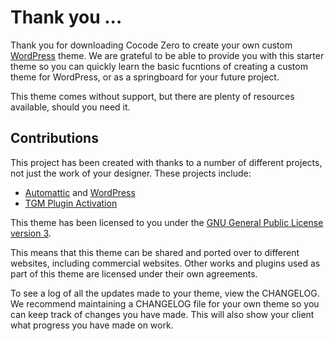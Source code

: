 # Thank you ...

Thank you for downloading Cocode Zero to create your own custom [WordPress](https://wordpress.org/) theme.  We are grateful to be able to provide you with this starter theme so you can quickly learn the basic fucntions of creating a custom theme for WordPress, or as a springboard for your future project.

This theme comes without support, but there are plenty of resources available, should you need it.

## Contributions

This project has been created with thanks to a number of different projects, not just the work of your designer. These projects include:

* [Automattic](https://automattic.com/) and [WordPress](https://wordpress.org/)
* [TGM Plugin Activation](http://tgmpluginactivation.com/)

This theme has been licensed to you under the [GNU General Public License version 3](https://www.gnu.org/licenses/gpl-3.0.en.html).

This means that this theme can be shared and ported over to different websites, including commercial websites. Other works and plugins used as part of this theme are licensed under their own agreements.

To see a log of all the updates made to your theme, view the CHANGELOG.  We recommend maintaining a CHANGELOG file for your own theme so you can keep track of changes you have made. This will also show your client what progress you have made on work.